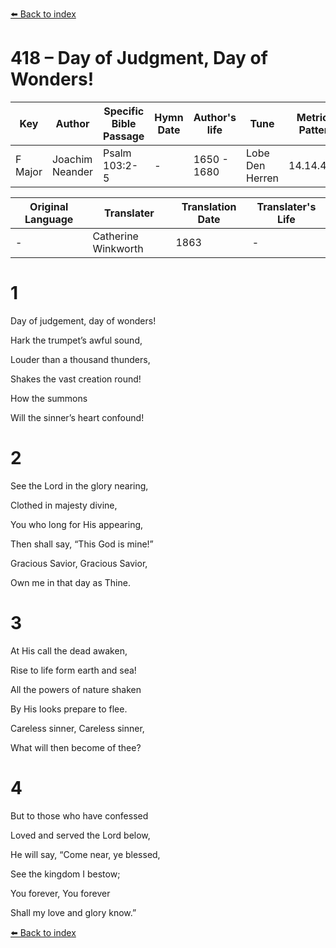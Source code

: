 [⬅️ Back to index](../README.md)

# 418 – Day of Judgment, Day of Wonders!

Key | Author   | Specific Bible Passage     |Hymn Date |Author's life |Tune |Metrical Pattern   |Composer/Source                                                                                        
-- | --------- | ---------------------------|----------|--------------|-----|-------------------|-------------   
F Major  | Joachim Neander      | Psalm 103:2-5 | -  | 1650 - 1680 | Lobe Den Herren | 14.14.4.7.8 | Chorale Book for England, 1863 

Original Language | Translater | Translation Date   | Translater's Life     
----------------- | --------- | --------------------|-------------   
\-  | Catherine Winkworth      | 1863 | -  | 1827 - 1878 



# 1

Day of judgement, day of wonders!

Hark the trumpet’s awful sound,

Louder than a thousand thunders,

Shakes the vast creation round!

How the summons

Will the sinner’s heart confound!



# 2

See the Lord in the glory nearing,

Clothed in majesty divine,

You who long for His appearing,

Then shall say, “This God is mine!”

Gracious Savior, Gracious Savior,

Own me in that day as Thine.



# 3

At His call the dead awaken,

Rise to life form earth and sea!

All the powers of nature shaken

By His looks prepare to flee.

Careless sinner, Careless sinner,

What will then become of thee?



# 4

But to those who have confessed

Loved and served the Lord below,

He will say, “Come near, ye blessed,

See the kingdom I bestow;

You forever, You forever

Shall my love and glory know.”

[⬅️ Back to index](../README.md)
